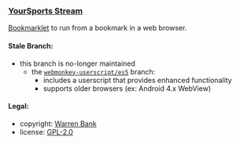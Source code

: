 ### [YourSports Stream](https://github.com/warren-bank/crx-YourSports-Stream/tree/bookmarklet)

[Bookmarklet](https://github.com/warren-bank/crx-YourSports-Stream/raw/bookmarklet/YourSports-Stream/bookmarklet.txt) to run from a bookmark in a web browser.

#### Stale Branch:

* this branch is no-longer maintained
  - the [`webmonkey-userscript/es5`](https://github.com/warren-bank/crx-YourSports-Stream/tree/webmonkey-userscript/es5) branch:
    * includes a userscript that provides enhanced functionality
    * supports older browsers (ex: Android 4.x WebView)

#### Legal:

* copyright: [Warren Bank](https://github.com/warren-bank)
* license: [GPL-2.0](https://www.gnu.org/licenses/old-licenses/gpl-2.0.txt)
